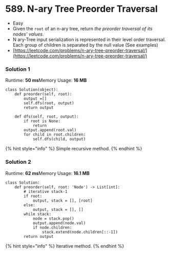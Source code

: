 # 589. N-ary Tree Preorder Traversal

* Easy
* Given the `root` of an n-ary tree, return _the preorder traversal of its nodes' values_.
* N ary-Tree input serialization is represented in their level order traversal. Each group of children is separated by the null value (See examples)
* [https://leetcode.com/problems/n-ary-tree-preorder-traversal/](https://leetcode.com/problems/n-ary-tree-preorder-traversal/)

### Solution 1

Runtime: **50 ms**Memory Usage: **16 MB**

```
class Solution(object):    
    def preorder(self, root):
        output =[]
        self.dfs(root, output)
        return output
    
    def dfs(self, root, output):
        if root is None:
            return
        output.append(root.val)
        for child in root.children:
            self.dfs(child, output)
```

{% hint style="info" %}
Simple recursive method.&#x20;
{% endhint %}

### Solution 2

Runtime: **62 ms**Memory Usage: **16.1 MB**

```
class Solution:
    def preorder(self, root: 'Node') -> List[int]:
        # iterative stack-1
        if root:
            output, stack = [], [root]
        else:
            output, stack = [], []
        while stack:
            node = stack.pop()
            output.append(node.val)
            if node.children:
                stack.extend(node.children[::-1])
        return output
```

{% hint style="info" %}
Iterative method.&#x20;
{% endhint %}
